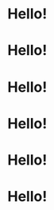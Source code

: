 <stellar-slides id="example-slides" slides-per-view="3" effect="coverflow">
  <stellar-slide>
    <stellar-card>
      <copy-wrap>
        <h1 class="flex white items-center"><stellar-asset name="rocket" class="db mr4 mt1"></stellar-asset>Hello!</h1>
      </copy-wrap>
    <stellar-starscape></stellar-starscape>
    </stellar-card>
  </stellar-slide>
  <stellar-slide>
    <stellar-card>
      <copy-wrap>
        <h1 class="flex white items-center"><stellar-avatar name="William M. Riley" shape="star" class="db mr4 mt1"></stellar-avatar>Hello!</h1>
      </copy-wrap>
    <stellar-starscape></stellar-starscape>
    </stellar-card>
  </stellar-slide>
  <stellar-slide>
    <stellar-card>
      <copy-wrap>
        <h1 class="flex white items-center"><stellar-asset name="rocket" class="db mr4 mt1"></stellar-asset>Hello!</h1>
      </copy-wrap>
    <stellar-starscape></stellar-starscape>
    </stellar-card>
  </stellar-slide>
  <stellar-slide>
    <stellar-card>
      <copy-wrap>
        <h1 class="flex white items-center"><stellar-asset name="rocket" class="db mr4 mt1"></stellar-asset>Hello!</h1>
      </copy-wrap>
    <stellar-starscape></stellar-starscape>
    </stellar-card>
  </stellar-slide>
  <stellar-slide>
    <stellar-card>
      <copy-wrap>
        <h1 class="flex white items-center"><stellar-asset name="rocket" class="db mr4 mt1"></stellar-asset>Hello!</h1>
      </copy-wrap>
    <stellar-starscape></stellar-starscape>
    </stellar-card>
  </stellar-slide>
  <stellar-slide>
    <stellar-card>
      <copy-wrap>
        <h1 class="flex white items-center"><stellar-asset name="rocket" class="db mr4 mt1"></stellar-asset>Hello!</h1>
      </copy-wrap>
    <stellar-starscape></stellar-starscape>
    </stellar-card>
  </stellar-slide>
</stellar-slides>
